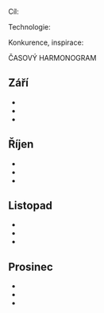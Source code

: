 Cíl: 




Technologie:





Konkurence, inspirace:






ČASOVÝ HARMONOGRAM

Září
-
-
-
-

Říjen
-
-
-
-

Listopad
-
-
-
-

Prosinec
-
-
-
-
